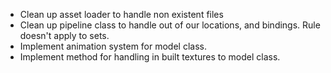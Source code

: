- Clean up asset loader to handle non existent files
- Clean up pipeline class to handle out of our locations, and bindings. Rule doesn't apply to sets.
- Implement animation system for model class.
- Implement method for handling in built textures to model class.